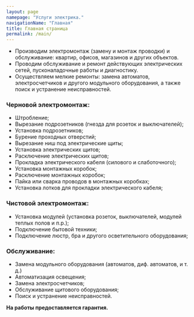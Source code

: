 ```yaml
---
layout: page
namepage: "Услуги электрика."
navigationName: "Главная"
title: Главная страница
permalink: /main/
---
```

<ul>
  <li>Производим электромонтаж (замену и монтаж проводки) и обслуживание: квартир, офисов, магазинов и других объектов.</li>
  <li>Проводим обслуживание и ремонт действующих электрических сетей, пусконаладочные работы и диагностику.</li>
  <li>Осуществляем мелкие ремонты: замена автоматов, электросчетчиков и другого модульного оборудования, а также поиск и устранение неисправностей.</li>
</ul>

<h3 class="center">Черновой электромонтаж:</h3>
<ul>
  <li>Штробление;</li>
  <li>Вырезание подрозетников (гнезда для розеток и выключателей);</li>
  <li>Установка подрозетников;</li>
  <li>Бурение проходных отверстий;</li>
  <li>Вырезание ниш под электрические щиты;</li>
  <li>Установка электрических щитов;</li>
  <li>Расключение электрических щитов;</li>
  <li>Прокладка электрического кабеля (силового и слаботочного);</li>
  <li>Установка монтажных коробок;</li>
  <li>Расключение монтажных коробок;</li>
  <li>Пайка или сварка проводов в монтажных коробках;</li>
  <li>Установка лотков для прокладки электрического кабеля;</li>
</ul>

<h3 class="center">Чистовой электромонтаж:</h3>
<ul>
  <li>Установка модулей (установка розеток, выключателей, модулей теплых полов и п.р.);</li>
  <li>Подключение бытовой техники;</li>
  <li>Подключение люстр, бра и другого осветительного оборудования;</li>
</ul>
	
<h3 class="center">Обслуживание:</h3>
<ul>
  <li>Замена модульного оборудования (автоматов, диф. автоматов, и т. д.)</li>
  <li>Автоматизация освещения;</li>
  <li>Замена электросчетчиков;</li>
  <li>Обслуживание щитового оборудования;</li>
  <li>Поиск и устранение неисправностей.</li>
</ul>
<strong> На работы предоставляется гарантия.</strong>